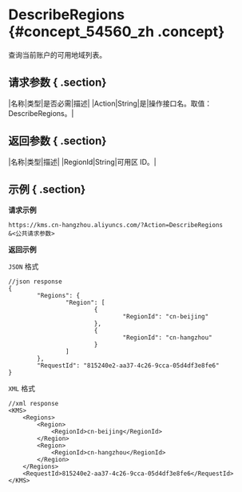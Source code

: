 # DescribeRegions {#concept_54560_zh .concept}

查询当前账户的可用地域列表。

## 请求参数 { .section}

|名称|类型|是否必需|描述|
|Action|String|是|操作接口名。取值：DescribeRegions。|

## 返回参数 { .section}

|名称|类型|描述|
|RegionId|String|可用区 ID。|

## 示例 { .section}

**请求示例**

```
https://kms.cn-hangzhou.aliyuncs.com/?Action=DescribeRegions
&<公共请求参数>

```

**返回示例**

 `JSON` 格式

```
//json response
{
        "Regions": {
                "Region": [
                        {
                                "RegionId": "cn-beijing"
                        },
                        {
                                "RegionId": "cn-hangzhou"
                        }
                ]
        },
        "RequestId": "815240e2-aa37-4c26-9cca-05d4df3e8fe6"
}

```

 `XML` 格式

```
//xml response
<KMS>
	<Regions>
		<Region>
			<RegionId>cn-beijing</RegionId>
		</Region>
		<Region>
			<RegionId>cn-hangzhou</RegionId>
		</Region>
	</Regions>
	<RequestId>815240e2-aa37-4c26-9cca-05d4df3e8fe6</RequestId>
</KMS>

```

